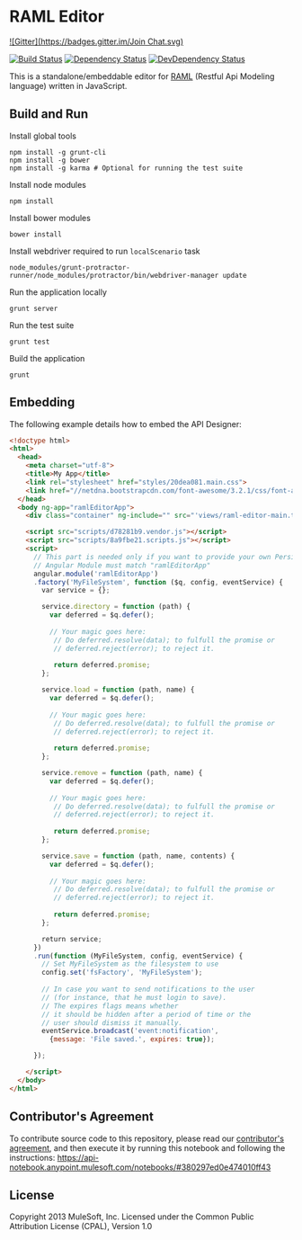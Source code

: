 # RAML Editor
[![Gitter](https://badges.gitter.im/Join Chat.svg)](https://gitter.im/mulesoft/api-designer?utm_source=badge&utm_medium=badge&utm_campaign=pr-badge&utm_content=badge)

[![Build Status](https://travis-ci.org/mulesoft/api-designer.png)](https://travis-ci.org/mulesoft/api-designer)
[![Dependency Status](https://david-dm.org/mulesoft/api-designer.png)](https://david-dm.org/mulesoft/api-designer#info=dependencies)
[![DevDependency Status](https://david-dm.org/mulesoft/api-designer/dev-status.png)](https://david-dm.org/mulesoft/api-designer#info=devDependencies)

This is a standalone/embeddable editor for [RAML](http://raml.org) (Restful Api Modeling language) written in JavaScript.

## Build and Run

Install global tools
```
npm install -g grunt-cli
npm install -g bower
npm install -g karma # Optional for running the test suite
```

Install node modules
```
npm install 
```

Install bower modules
```
bower install
```

Install webdriver required to run `localScenario` task
```
node_modules/grunt-protractor-runner/node_modules/protractor/bin/webdriver-manager update
```

Run the application locally
```
grunt server
```

Run the test suite
```
grunt test
```

Build the application
```
grunt
```

## Embedding

The following example details how to embed the API Designer:

```html
<!doctype html>
<html>
  <head>
    <meta charset="utf-8">
    <title>My App</title>
    <link rel="stylesheet" href="styles/20dea081.main.css">
    <link href="//netdna.bootstrapcdn.com/font-awesome/3.2.1/css/font-awesome.css" rel="stylesheet">
  </head>
  <body ng-app="ramlEditorApp">
    <div class="container" ng-include="" src="'views/raml-editor-main.tmpl.html'"></div>

    <script src="scripts/d78281b9.vendor.js"></script>
    <script src="scripts/8a9fbe21.scripts.js"></script>
    <script>
      // This part is needed only if you want to provide your own Persistance Implementation
      // Angular Module must match "ramlEditorApp"
      angular.module('ramlEditorApp')
      .factory('MyFileSystem', function ($q, config, eventService) {
        var service = {};

        service.directory = function (path) {
          var deferred = $q.defer();
        
          // Your magic goes here:
           // Do deferred.resolve(data); to fulfull the promise or
           // deferred.reject(error); to reject it.
        
           return deferred.promise;
        };

        service.load = function (path, name) {
          var deferred = $q.defer();
        
          // Your magic goes here:
           // Do deferred.resolve(data); to fulfull the promise or
           // deferred.reject(error); to reject it.
        
           return deferred.promise;
        };

        service.remove = function (path, name) {
          var deferred = $q.defer();
        
          // Your magic goes here:
           // Do deferred.resolve(data); to fulfull the promise or
           // deferred.reject(error); to reject it.
        
           return deferred.promise;
        };

        service.save = function (path, name, contents) {
          var deferred = $q.defer();
        
          // Your magic goes here:
           // Do deferred.resolve(data); to fulfull the promise or
           // deferred.reject(error); to reject it.
        
           return deferred.promise;
        };

        return service;
      })
      .run(function (MyFileSystem, config, eventService) {
        // Set MyFileSystem as the filesystem to use
        config.set('fsFactory', 'MyFileSystem');
        
        // In case you want to send notifications to the user
        // (for instance, that he must login to save).
        // The expires flags means whether
        // it should be hidden after a period of time or the
        // user should dismiss it manually.
        eventService.broadcast('event:notification',
          {message: 'File saved.', expires: true});

      });

    </script>
  </body>
</html>
```
## Contributor's Agreement
To contribute source code to this repository, please read our [contributor's agreement](http://www.mulesoft.org/legal/contributor-agreement.html), and then execute it by running this notebook and following the instructions: https://api-notebook.anypoint.mulesoft.com/notebooks/#380297ed0e474010ff43 

## License

Copyright 2013 MuleSoft, Inc. Licensed under the Common Public Attribution License (CPAL), Version 1.0
